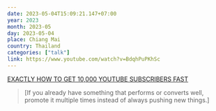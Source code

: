 ```yaml
---
date: 2023-05-04T15:09:21.147+07:00
year: 2023
month: 2023-05
day: 2023-05-04
place: Chiang Mai
country: Thailand
categories: ["talk"]
link: https://www.youtube.com/watch?v=BdqhPuPKhSc
---
```

[EXACTLY HOW TO GET 10,000 YOUTUBE SUBSCRIBERS FAST](https://www.youtube.com/watch?v=BdqhPuPKhSc)

> [If you already have something that performs or converts well, promote it multiple times instead of always pushing new things.]
